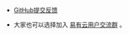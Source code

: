 * [GitHub提交反馈](https://github.com/linkease/linkease/issues)

* 大家也可以选择加入 [易有云用户交流群](https://www.koolcenter.com/posts/117) 。